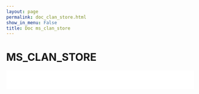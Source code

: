 ```yaml
---
layout: page
permalink: doc_clan_store.html
show_in_menu: False
title: Doc ms_clan_store
---
```


# MS_CLAN_STORE

<link rel="stylesheet" type="text/css" href="swagger_res/swagger-ui.css" />
<script src="swagger_res/swagger-ui-bundle.js" charset="UTF-8"> </script>
<script src="swagger_res/swagger-ui-standalone-preset.js" charset="UTF-8"> </script>
<script>
  window.onload = function() {
    window.ui = SwaggerUIBundle({
      url: "openapi_files/ms_clan_store.json",
      dom_id: '#swagger-ui',
      deepLinking: true,
      supportedSubmitMethods: [],
      presets: [
        SwaggerUIBundle.presets.apis
      ],
      plugins: [
        SwaggerUIBundle.plugins.DownloadUrl
      ]});
  };
</script>

<div style="background-color: #fff;padding: 25px">
    <div id="swagger-ui"></div>
</div>

